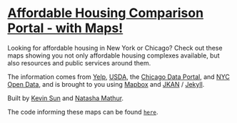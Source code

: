 # [Affordable Housing Comparison Portal - with Maps!](https://sun-kev.github.io/jkan/)

Looking for affordable housing in New York or Chicago? Check out these maps showing you not only affordable housing complexes available, but also resources and public services around them. 

The information comes from  [Yelp](https://www.yelp.com/), [USDA](https://www.fns.usda.gov/), the [Chicago Data Portal](https://data.cityofchicago.org/), and  [NYC Open Data](https://opendata.cityofnewyork.us/), and is brought to you using [Mapbox](https://www.mapbox.com/) and [JKAN](https://jkan.io/) / [Jekyll](https://jekyllrb.com/).

Built by [Kevin Sun](https://github.com/Sun-Kev) and [Natasha Mathur](https://github.com/natashamathur).

The code informing these maps can be found [`here`](https://github.com/natashamathur/MapBuilder).
